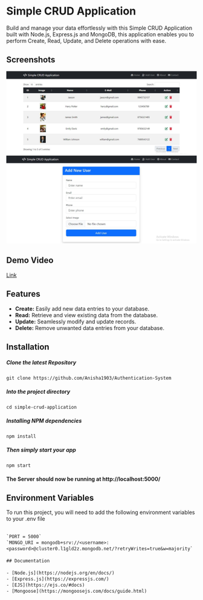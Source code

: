 # Simple CRUD Application

Build and manage your data effortlessly with this Simple CRUD Application built with Node.js, Express.js and MongoDB, this application enables you to perform Create, Read, Update, and Delete operations with ease.

## Screenshots

<img src="/screenshots/screenshot1.JPG" alt="simple-crud-application"/>

<img src="/screenshots/screenshot2.JPG" alt="simple-crud-application"/>

## Demo Video

[Link](https://github.com/Anisha1903/Simple-CRUD-Application/assets/120788283/39f1221b-e845-49d8-bc2a-0a9ec4ec07eb)

## Features

- **Create:** Easily add new data entries to your database.
- **Read:**   Retrieve and view existing data from the database.
- **Update:** Seamlessly modify and update records.
- **Delete:** Remove unwanted data entries from your database.

## Installation

##### Clone the latest Repository

`git clone https://github.com/Anisha1903/Authentication-System`

##### Into the project directory

`cd simple-crud-application`

##### Installing NPM dependencies

`npm install`

##### Then simply start your app

`npm start`

#### The Server should now be running at http://localhost:5000/

## Environment Variables

To run this project, you will need to add the following environment variables to your .env file

```env

`PORT = 5000`
`MONGO_URI = mongodb+srv://<username>:<password>@cluster0.l1gld2z.mongodb.net/?retryWrites=true&w=majority`

## Documentation

- [Node.js](https://nodejs.org/en/docs/) 
- [Express.js](https://expressjs.com/)
- [EJS](https://ejs.co/#docs)
- [Mongoose](https://mongoosejs.com/docs/guide.html)

